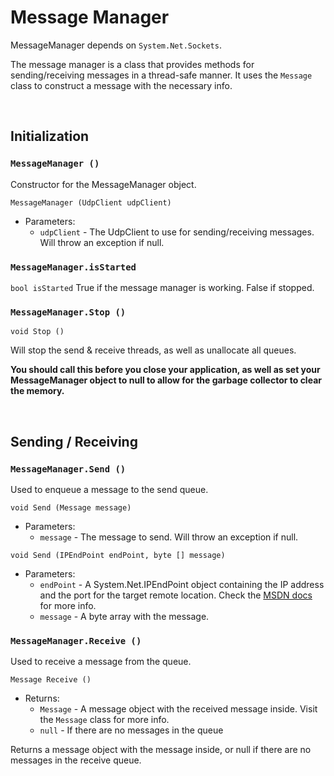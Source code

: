 # Message Manager

MessageManager depends on ```System.Net.Sockets```.

The message manager is a class that provides methods for sending/receiving messages in a thread-safe manner. It uses the ```Message``` class to construct a message with the necessary info.

&nbsp;

## Initialization

### ```MessageManager ()```
Constructor for the MessageManager object.

```MessageManager (UdpClient udpClient)```

- Parameters:
	- ```udpClient``` - The UdpClient to use for sending/receiving messages. Will throw an exception if null.

### ```MessageManager.isStarted```
```bool isStarted```
True if the message manager is working. False if stopped.


### ```MessageManager.Stop ()```
```void Stop ()```

Will stop the send & receive threads, as well as unallocate all queues.

**You should call this before you close your application, as well as set your MessageManager object to null to allow for the garbage collector to clear the memory.**

&nbsp;

## Sending / Receiving

### ```MessageManager.Send ()```
Used to enqueue a message to the send queue.

```void Send (Message message)```

- Parameters:
	- ```message``` - The message to send. Will throw an exception if null.

```void Send (IPEndPoint endPoint, byte [] message)```

- Parameters:
	- ```endPoint``` - A System.Net.IPEndPoint object containing the IP address and the port for the target remote location. Check the [MSDN docs](https://docs.microsoft.com/en-us/dotnet/api/system.net.ipendpoint) for more info.
	- ```message``` - A byte array with the message.


### ```MessageManager.Receive ()```
Used to receive a message from the queue.

```Message Receive ()```


- Returns:
	- ```Message``` - A message object with the received message inside. Visit the ```Message``` class for more info.
	- ```null``` - If there are no messages in the queue 

Returns a message object with the message inside, or null if there are no messages in the receive queue.
